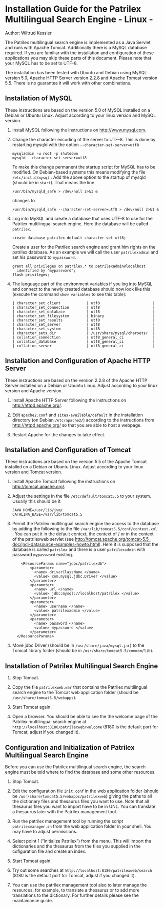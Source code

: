 Installation Guide for the Patrilex Multilingual Search Engine - Linux -
===================

Author: Wiltrud Kessler

The Patrilex multilingual search engine is implemented as a Java Servlet
and runs with Apache Tomcat. Additionally there is a MySQL database
required. If you are familiar with the installation and configuration of
these applications you may skip these parts of this document. Please
note that your MySQL has to be set to UTF-8.

The installation has been tested with Ubuntu and Debian using MySQL
version 5.0, Apache HTTP Server version 2.2.8 and Apache Tomcat version
5.5. There is no guarantee it will work with other combinations.

Installation of MySQL
---------------

These instructions are based on the version 5.0 of MySQL installed on a
Debian or Ubuntu Linux. Adjust according to your linux version and MySQL
version.

1.  Install MySQL following the instructions on <http://www.mysql.com>.

2.  Change the character encoding of the server to UTF-8. This is done
    by restarting mysqld with the option `--character-set-server=utf8`

        mysqladmin -u root -p shutdown
        mysqld --character-set-server=utf8

    To make this change permanent the startup script for MySQL has to be
    modified. On Debian-based systems this means modifying the file
    `/etc/init.d/mysql` . Add the above option to the startup of mysqld
    (should be in `start`). That means the line

        /usr/bin/mysqld_safe > /dev/null 2>&1 &

    changes to

        /usr/bin/mysqld_safe --character-set-server=utf8 > /dev/null 2>&1 &

3.  Log into MySQL and create a database that uses UTF-8 to use for the
    Patrilex multilingual search engine. Here the database will be
    called `patrilex`.

        create database patrilex default character set utf8;

    Create a user for the Patrilex search engine and grant him rights on
    the patrilex database. As an example we will call the user
    `patrilexadmin` and set his password to `mypassword`.

        grant all privileges on patrilex.* to patrilexadmin@localhost 
          identified by "mypassword";
        flush privileges;

4.  The language part of the environment variables if you log into MySQL
    and connect to the newly created database should now look like this
    (execute the command `show variables` to see this table):

        | character_set_client            | utf8                        | 
        | character_set_connection        | utf8                        | 
        | character_set_database          | utf8                        | 
        | character_set_filesystem        | binary                      | 
        | character_set_results           | utf8                        | 
        | character_set_server            | utf8                        | 
        | character_set_system            | utf8                        | 
        | character_sets_dir              | /usr/share/mysql/charsets/  | 
        | collation_connection            | utf8_general_ci             | 
        | collation_database              | utf8_general_ci             | 
        | collation_server                | utf8_general_ci             | 

Installation and Configuration of Apache HTTP Server 
---------------

These instructions are based on the version 2.2.8 of the Apache HTTP
Server installed on a Debian or Ubuntu Linux. Adjust according to your
linux version and Apache version.

1.  Install Apache HTTP Server following the instructions on
    <http://httpd.apache.org/>.

2.  Edit `apache2.conf` and `sites-available/default` in the
    installation directory (on Debian `/etc/apache2/`) according to the
    instructions from <http://httpd.apache.org/> so that you are able to
    host a webpage.

3.  Restart Apache for the changes to take effect.

Installation and Configuration of Tomcat
---------------

These instructions are based on the version 5.5 of the Apache Tomcat
installed on a Debian or Ubuntu Linux. Adjust according to your linux
version and Tomcat version.

1.  Install Apache Tomcat following the instructions on
    <http://tomcat.apache.org/>.

2.  Adjust the settings in the file `/etc/default/tomcat5.5` to your
    system. Usually this should be it:

        JAVA_HOME=/usr/lib/jvm/
        CATALINA_BASE=/var/lib/tomcat5.5

3.  Permit the Patrilex multilingual search engine the access to the
    database by adding the following to the file
    `/var/lib/tomcat5.5/conf/context.xml` . You can put it in the
    default context, the context of / or in the context of the
    patrilexweb servlet (see
    <http://tomcat.apache.org/tomcat-5.5-doc/jndi-datasource-examples-howto.html>).
    Here it is supposed that the database is called `patrilex` and there
    is a user `patrilexadmin` with password `mypassword` existing.

            <ResourceParams name="jdbc/patrilexdb">
                <parameter>
                  <name> driverClassName </name>
                  <value> com.mysql.jdbc.Driver </value>
                </parameter>
                <parameter>
                  <name> url </name>
                  <value> jdbc:mysql://localhost/patrilex </value>
                </parameter>
                <parameter>
                  <name> username </name>
                  <value> patrilexadmin </value>
                </parameter>
                <parameter>
                  <name> password </name>
                  <value> mypassword </value>
                </parameter>
          </ResourceParams>

4.  Move jdbc Driver (should be in `/usr/share/java/mysql.jar`) to the
    Tomcat library folder (should be in
    `/usr/share/tomcat5.5/common/lib`).

Installation of Patrilex Multilingual Search Engine
---------------

1.  Stop Tomcat.

2.  Copy the file `patrilexweb.war` that contains the Patrilex
    multilingual search engine to the Tomcat web application folder
    (should be `/usr/share/tomcat5.5/webapps`).

3.  Start Tomcat again.

4.  Open a browser. You should be able to see the the welcome page of
    the Patrilex multilingual search engine at
    `http://localhost:8180/patrilexweb/welcome` (8180 is the default port for Tomcat, adjust if you changed it).

Configuration and Initialization of Patrilex Multilingual Search Engine 
---------------

Before you can use the Patrilex multilingual search engine, the search
engine must be told where to find the database and some other resources.

1.  Stop Tomcat.

2.  Edit the configuration file `init.conf` in the web application
    folder (should be `/usr/share/tomcat5.5/webapps/patrilexweb`) giving
    the paths to all the dictionary files and thesaurus files you want
    to use. Note that all thesaurus files you want to import have to be
    in UNL. You can translate a thesaurus later with the Patrilex
    management tool.

3.  Run the patrilex management tool by running the script
    `patrilexmanager.sh` from the web application folder in your shell.
    You may have to adjust permissions.

4.  Select point 1 (”Initialize Patrilex”) from the menu. This will
    import the dictionaries and the thesaurus from the files you
    supplied in the cofiguration file and create an index.

5.  Start Tomcat again.

6.  Try out some searches at `http://localhost:8180/patrilexweb/search` (8180 is the default port for Tomcat, adjust if you changed it).

7.  You can use the patrilex management tool also to later manage the
    resources, for example, to translate a thesaurus or to add more
    translations to the dictionary. For further details please see the
    maintainance guide.

